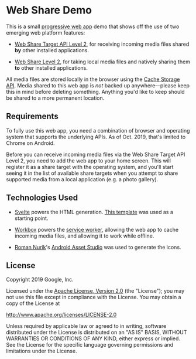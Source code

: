# Web Share Demo

This is a small [progressive web app](https://developers.google.com/web/progressive-web-apps/)
demo that shows off the use of two emerging web platform features:

- [Web Share Target API Level 2](https://developers.google.com/web/updates/2018/12/web-share-target),
for receiving incoming media files shared **by** other installed applications.

- [Web Share Level 2](https://developers.google.com/web/updates/2019/05/web-share-files),
for taking local media files and natively sharing them **to** other installed applications.

All media files are stored locally in the browser using the
[Cache Storage API](https://developers.google.com/web/fundamentals/instant-and-offline/web-storage/cache-api).
Media shared to this web app is _not_ backed up anywhere—please keep this in
mind before deleting something. Anything you'd like to keep should be shared to
a more permanent location.

## Requirements

To fully use this web app, you need a combination of browser and operating
system that supports the underlying APIs. As of Oct. 2019, that's limited to
Chrome on Android.

Before you can receive incoming media files via the Web Share Target API Level
2, you need to add the web app to your home screen. This will register it as a
share target with the operating system, and you'll start seeing it in the list
of available share targets when you attempt to share supported media from a
local application (e.g. a photo gallery).

## Technologies Used

- [Svelte](https://svelte.dev) powers the HTML generation.
[This template](https://github.com/sveltejs/template) was used as a starting point.

- [Workbox](https://developers.google.com/web/tools/workbox/) powers the
[service worker](workbox-config.js), allowing the web app to cache incoming
media files, and allowing it to work while offline.

- [Roman Nurik](https://twitter.com/romannurik)'s
[Android Asset Studio](https://romannurik.github.io/AndroidAssetStudio/)
was used to generate the icons.

## License

Copyright 2019 Google, Inc.

Licensed under the [Apache License, Version 2.0](LICENSE) (the "License");
you may not use this file except in compliance with the License. You may
obtain a copy of the License at

  http://www.apache.org/licenses/LICENSE-2.0

Unless required by applicable law or agreed to in writing, software
distributed under the License is distributed on an "AS IS" BASIS,
WITHOUT WARRANTIES OR CONDITIONS OF ANY KIND, either express or implied.
See the License for the specific language governing permissions and
limitations under the License.
